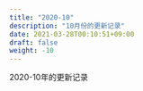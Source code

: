 ```yaml
---
title: "2020-10"
description: "10月份的更新记录"
date: 2021-03-28T00:10:51+09:00
draft: false
weight: -10
---
```


2020-10年的更新记录
